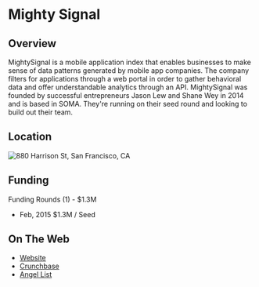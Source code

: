 # Mighty Signal
## Overview
MightySignal is a mobile application index that enables businesses to make sense of data patterns generated by mobile app companies. The company filters for applications through a web portal in order to gather behavioral data and offer understandable analytics through an API.
MightySignal was founded by successful entrepreneurs  Jason Lew and Shane Wey in 2014 and is based in SOMA. They're running on their seed round and looking to build out their team.

## Location
![880 Harrison St, San Francisco, CA](https://maps.googleapis.com/maps/api/staticmap?center=880+Harrison+St,+San+Francisco,+CA&zoom=13&scale=false&size=600x300&maptype=roadmap&format=png&visual_refresh=true)  

## Funding
Funding Rounds (1) - $1.3M
+ Feb, 2015	$1.3M / Seed

## On The Web
+ [Website](http://mightysignal.com/)
+ [Crunchbase](https://www.crunchbase.com/organization/mightysignal#/entity)
+ [Angel List](https://angel.co/mightysignal)
